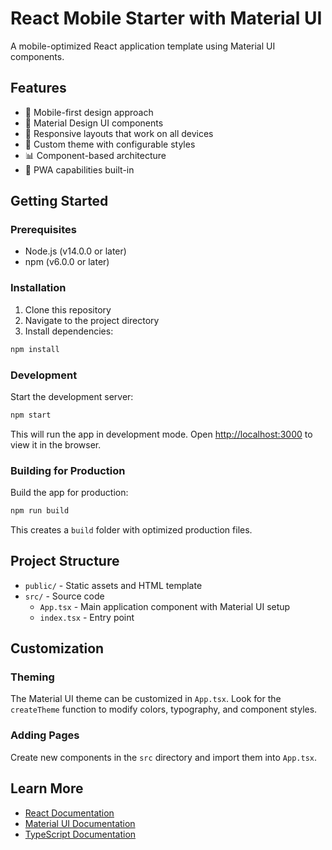 # React Mobile Starter with Material UI

A mobile-optimized React application template using Material UI components.

## Features

- 📱 Mobile-first design approach
- 🎨 Material Design UI components
- 🔄 Responsive layouts that work on all devices
- 🌙 Custom theme with configurable styles
- 📊 Component-based architecture
- 🔌 PWA capabilities built-in

## Getting Started

### Prerequisites

- Node.js (v14.0.0 or later)
- npm (v6.0.0 or later)

### Installation

1. Clone this repository
2. Navigate to the project directory
3. Install dependencies:

```bash
npm install
```

### Development

Start the development server:

```bash
npm start
```

This will run the app in development mode. Open [http://localhost:3000](http://localhost:3000) to view it in the browser.

### Building for Production

Build the app for production:

```bash
npm run build
```

This creates a `build` folder with optimized production files.

## Project Structure

- `public/` - Static assets and HTML template
- `src/` - Source code
  - `App.tsx` - Main application component with Material UI setup
  - `index.tsx` - Entry point

## Customization

### Theming

The Material UI theme can be customized in `App.tsx`. Look for the `createTheme` function to modify colors, typography, and component styles.

### Adding Pages

Create new components in the `src` directory and import them into `App.tsx`.

## Learn More

- [React Documentation](https://reactjs.org/)
- [Material UI Documentation](https://mui.com/)
- [TypeScript Documentation](https://www.typescriptlang.org/)
